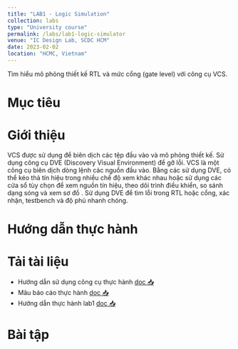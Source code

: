 ```yaml
---
title: "LAB1 - Logic Simulation"
collection: labs
type: "University course"
permalink: /labs/lab1-logic-simulator
venue: "IC Design Lab, SCDC HCM"
date: 2023-02-02
location: "HCMC, Vietnam"
---
```


Tìm hiểu mô phỏng thiết kế RTL và mức cổng (gate level) với công cụ VCS.

Mục tiêu
======

Giới thiệu
======

VCS được sử dụng để biên dịch các tệp đầu vào và mô phỏng thiết kế. Sử dụng công cụ DVE (Discovery Visual Environment) để gỡ lỗi. VCS là một công cụ biên dịch dòng lệnh các nguồn đầu vào. Bằng các sử dụng DVE, có thể kéo thả tín hiệu trong nhiều chế độ xem khác nhau hoặc sử dụng các cửa sổ tùy chọn để xem nguồn tín hiệu, theo dõi trình điều khiển, so sánh dạng sóng và xem sơ đồ . Sử dụng DVE để tìm lỗi trong RTL hoặc cổng, xác nhận, testbench và độ phủ nhanh chóng.


Hướng dẫn thực hành
======
Tải tài liệu
======
* Hướng dẫn sử dụng công cụ thực hành [doc 📥](https://link.uit.edu.vn/ic-101-guide)
* Mãu báo cáo thực hành [doc 📥](https://link.uit.edu.vn/ic-101-lab-template)
* Hướng dẫn thực hành lab1  [doc 📥](https://link.uit.edu.vn/ic101-lab1)


Bài tập
======
